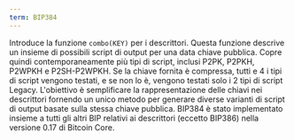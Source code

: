 ```yaml
---
term: BIP384
---
```


Introduce la funzione `combo(KEY)` per i descrittori. Questa funzione descrive un insieme di possibili script di output per una data chiave pubblica. Copre quindi contemporaneamente più tipi di script, inclusi P2PK, P2PKH, P2WPKH e P2SH-P2WPKH. Se la chiave fornita è compressa, tutti e 4 i tipi di script vengono testati, e se non lo è, vengono testati solo i 2 tipi di script Legacy. L'obiettivo è semplificare la rappresentazione delle chiavi nei descrittori fornendo un unico metodo per generare diverse varianti di script di output basate sulla stessa chiave pubblica. BIP384 è stato implementato insieme a tutti gli altri BIP relativi ai descrittori (eccetto BIP386) nella versione 0.17 di Bitcoin Core.